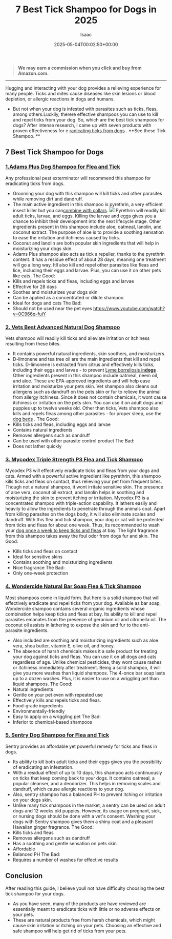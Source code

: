﻿---
author: Isaac
layout: post
title: 7 Best Tick Shampoo for Dogs in 2025
date: '2025-05-04T00:02:50+00:00'
categories:
- Product Reviews
- Ticks
tags: []
slug: /best-tick-shampoo-for-dogs/
lastmod: 2025-05-07T12:21:25+03:00
---
> **We may earn a commission when you click and buy from Amazon.com.**
>

---
Hugging and interacting with your dog provides a relieving experience for many people. Ticks and mites cause diseases like skin lesions or blood depletion, or allergic reactions in dogs and humans.
- But not when your dog is infested with parasites such as ticks, fleas, among others.Luckily, therere effective shampoos you can use to kill and repel ticks from your dog.
So, which are the best tick shampoos for dogs?
After intense research, I came up with seven products with proven effectiveness for e
[radicating ticks from dogs](https://www.banglajol.info/index.php/JAVAR/article/view/19632)
.
**See these Tick Shampoo. **
## 7 Best Tick Shampoo for Dogs
### [1.**Adams Plus Dog Shampoo for Flea and Tick**](https://www.amazon.com/dp/B004KDRGD2/?tag=p-policy-20)
Any professional pest exterminator will recommend this shampoo for eradicating ticks from dogs.
- Grooming your dog with this shampoo will kill ticks and other parasites while removing dirt and dandruff.
- The main active ingredient in this shampoo is pyrethrin, a very efficient insect killer but you can[combine with collars](https://pestpolicy.com/best-tick-collars-for-dogs/).
![](/assets/img/03/Best-Tick-Shampoo-for-Dogs-300x200.jpg)
Pyrethrin will readily kill adult ticks, larvae, and eggs. Killing the larvae and eggs gives you a chance to inhibit their development into the next lifecycle stage.
Other ingredients present in this shampoo include aloe, oatmeal, lanolin, and coconut extract.
The purpose of aloe is to provide a soothing sensation to ease the irritation and itchiness caused by ticks.
- Coconut and lanolin are both popular skin ingredients that will help in moisturizing your dogs skin.
- Adams Plus shampoo also acts as tick a repeller, thanks to the pyrethrin content.
It has a residue effect of about 28 days, meaning one treatment will go a long way.
Itll also kill and repel other parasites like fleas and lice, including their eggs and larvae. Plus, you can use it on other pets like cats.
The Good:
- Kills and repels ticks and fleas, including eggs and larvae
- Effective for 28 days
- Soothes and moisturizes your dogs skin
- Can be applied as a concentrated or dilute shampoo
- Ideal for dogs and cats
The Bad:
- Should not be used near the pet eyes
https://www.youtube.com/watch?v=0C966q-fuiY
### [2. Vets Best Advanced Natural Dog Shampoo](https://www.amazon.com/dp/B07F44G1LS/?tag=p-policy-20)
Vets shampoo will readily kill ticks and alleviate irritation or itchiness resulting from these bites.
- It contains powerful natural ingredients, skin soothers, and moisturizers.
- D-limonene and tea tree oil are the main ingredients that kill and repel ticks.
D-limonene is extracted from citrus and effectively kills ticks, including their eggs and larvae - to prevent
[Lyme borreliosis in**dogs**](https://www.sciencedirect.com/science/article/abs/pii/S0195561610000987?via%3Dihub)
.
Other ingredients present in this shampoo include oatmeal, neem oil, and aloe. These are EPA-approved ingredients and will help ease irritation and moisturize your pets skin.
Vet shampoo also cleans out allergens such as dandruff on the pets skin or fur to relieve the animal from allergy itchiness.
Since it does not contain chemicals, it wont cause itchiness or irritation on the pets skin.
You can use it on adult dogs and puppies up to twelve weeks old. Other than ticks, Vets shampoo also kills and repels fleas among other parasites - for proper sleep, use the
[dog beds](https://pestpolicy.com/best-dog-beds/)
.
The Good:
- Kills ticks and fleas, including eggs and larvae
- Contains natural ingredients
- Removes allergens such as dandruff
- Can be used with other parasite control product
The Bad:
- Does not lather quickly
### [**3. Mycodex Triple Strength P3 Flea and Tick Shampoo**](https://www.amazon.com/dp/B004C3R9WI/?tag=p-policy-20)
Mycodex P3 will effectively eradicate ticks and fleas from your dogs and cats.
Armed with a powerful active ingredient like pyrethrin, this shampoo kills ticks and fleas on contact, thus relieving your pet from frequent bites.
Though not a natural shampoo, it wont irritate sensitive skin. The presence of aloe vera, coconut oil extract, and lanolin helps in soothing and moisturizing the skin to prevent itching or irritation.
Mycodex P3 is a concentrated shampoo with triple-action capability. It lathers easily and heavily to allow the ingredients to penetrate through the animals coat.
Apart from killing parasites on the dogs body, it will also eliminate scales and dandruff.
With this flea and tick shampoo, your dog or cat will be protected from ticks and fleas for about one week.
Thus, its recommended to wash your
[dog once a week to keep ticks and fleas](https://pestpolicy.com/best-flea-combs-for-dogs/)
at bay. The light fragrance from this shampoo takes away the foul odor from dogs fur and skin.
The Good:
- Kills ticks and fleas on contact
- Ideal for sensitive skins
- Contains soothing and moisturizing ingredients
- Nice fragrance
The Bad:
- Only one-week protection
### [**4. Wondercide Natural Bar Soap Flea & Tick Shampoo**](https://www.amazon.com/dp/B0758WGJTG/?tag=p-policy-20)
Most shampoos come in liquid form. But here is a solid shampoo that will effectively eradicate and repel ticks from your dog.
Available as bar soap, Wondercide shampoo contains several organic ingredients whose combination helps keep ticks and fleas at bay.
Its ability to kill and repel parasites emanates from the presence of geranium oil and citronella oil. The coconut oil assists in lathering to expose the skin and fur to the anti-parasite ingredients.
- Also included are soothing and moisturizing ingredients such as aloe vera, shea butter, vitamin E, olive oil, and honey.
- The absence of harsh chemicals makes it a safe product for treating your dog against ticks and fleas.
You can use it on all dogs and cats regardless of age. Unlike chemical pesticides, they wont cause rashes or itchiness immediately after treatment.
Being a solid shampoo, it will give you more washes than liquid shampoos. The 4-once bar soap lasts up to a dozen washes. Plus, it is easier to use on a wriggling pet than liquid shampoos.
The Good:
- Natural ingredients
- Gentle on your pet even with repeated use
- Effectively kills and repels ticks and fleas.
- Food-grade ingredients
- Environmentally-friendly
- Easy to apply on a wriggling pet
The Bad:
- Inferior to chemical-based shampoos
### [**5. Sentry Dog Shampoo for Flea and Tick**](https://www.amazon.com/dp/B001VIY6GO/?tag=p-policy-20)
Sentry provides an affordable yet powerful remedy for ticks and fleas in dogs.
- Its ability to kill both adult ticks and their eggs gives you the possibility of eradicating an infestation.
- With a residual effect of up to 10 days, this shampoo acts continuously on ticks that keep coming back to your dogs.
It contains oatmeal, a popular cleanser, and a deodorizer. This helps in removing scales and dandruff, which cause allergic reactions to your dog.
- Also, sentry shampoo has a balanced PH to prevent itching or irritation on your dogs skin.
- Unlike many tick shampoos in the market, a sentry can be used on adult dogs and 12 weeks old puppies.
However, its usage on pregnant, sick, or nursing dogs should be done with a vet's consent.
Washing your dogs with Sentry shampoo gives them a shiny coat and a pleasant Hawaiian ginger fragrance.
The Good:
- Kills ticks and fleas
- Removes allergens such as dandruff
- Has a soothing and gentle sensation on pets skin
- Affordable
- Balanced PH
The Bad:
- Requires a number of washes for effective results
## **Conclusion**
After reading this guide, I believe youll not have difficulty choosing the best tick shampoo for your dogs.
- As you have seen, many of the products are have reviewed are essentially meant to eradicate ticks with little or no adverse effects on your pets.
- These are natural products free from harsh chemicals, which might cause skin irritation or itching on your pets.
Choosing an effective and safe shampoo will help get rid of ticks from your pets.